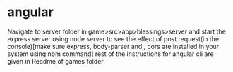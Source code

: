 # angular

Navigate to server folder in game>src>app>blessings>server and start the express server using node server to see the effect of post request(in the console)[make sure express, body-parser and , cors are installed in your system using npm command]
rest of the instructions for angular cli are given in Readme of games folder

